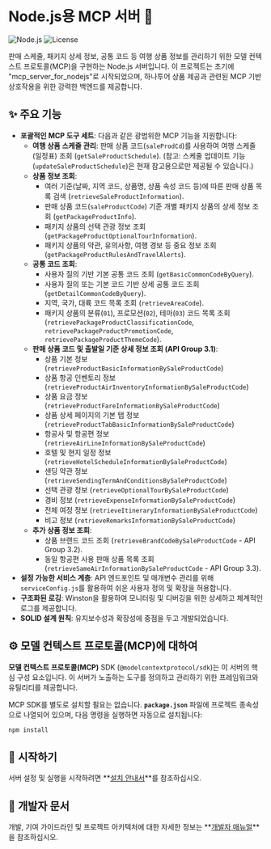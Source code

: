 # Node.js용 MCP 서버 🚀

![Node.js](https://img.shields.io/badge/Node.js-18.x+-green.svg)
![License](https://img.shields.io/badge/License-MIT-blue.svg)

판매 스케줄, 패키지 상세 정보, 공통 코드 등 여행 상품 정보를 관리하기 위한 모델 컨텍스트 프로토콜(MCP)을 구현하는 Node.js 서버입니다. 이 프로젝트는 초기에 "mcp_server_for_nodejs"로 시작되었으며, 하나투어 상품 제공과 관련된 MCP 기반 상호작용을 위한 강력한 백엔드를 제공합니다.

## ✨ 주요 기능

- **포괄적인 MCP 도구 세트**: 다음과 같은 광범위한 MCP 기능을 지원합니다:
    - **여행 상품 스케줄 관리**: 판매 상품 코드(`saleProdCd`)를 사용하여 여행 스케줄(일정표) 조회 (`getSaleProductSchedule`). (참고: 스케줄 업데이트 기능(`updateSaleProductSchedule`)은 현재 참고용으로만 제공될 수 있습니다.)
    - **상품 정보 조회**:
        - 여러 기준(날짜, 지역 코드, 상품명, 상품 속성 코드 등)에 따른 판매 상품 목록 검색 (`retrieveSaleProductInformation`).
        - 판매 상품 코드(`saleProductCode`) 기준 개별 패키지 상품의 상세 정보 조회 (`getPackageProductInfo`).
        - 패키지 상품의 선택 관광 정보 조회 (`getPackageProductOptionalTourInformation`).
        - 패키지 상품의 약관, 유의사항, 여행 경보 등 중요 정보 조회 (`getPackageProductRulesAndTravelAlerts`).
    - **공통 코드 조회**:
        - 사용자 질의 기반 기본 공통 코드 조회 (`getBasicCommonCodeByQuery`).
        - 사용자 질의 또는 기본 코드 기반 상세 공통 코드 조회 (`getDetailCommonCodeByQuery`).
        - 지역, 국가, 대륙 코드 목록 조회 (`retrieveAreaCode`).
        - 패키지 상품의 분류(`01`), 프로모션(`02`), 테마(`03`) 코드 목록 조회 (`retrievePackageProductClassificationCode`, `retrievePackageProductPromotionCode`, `retrievePackageProductThemeCode`).
    - **판매 상품 코드 및 출발일 기준 상세 정보 조회 (API Group 3.1)**:
        - 상품 기본 정보 (`retrieveProductBasicInformationBySaleProductCode`)
        - 상품 항공 인벤토리 정보 (`retrieveProductAirInventoryInformationBySaleProductCode`)
        - 상품 요금 정보 (`retrieveProductFareInformationBySaleProductCode`)
        - 상품 상세 페이지의 기본 탭 정보 (`retrieveProductTabBasicInformationBySaleProductCode`)
        - 항공사 및 항공편 정보 (`retrieveAirLineInformationBySaleProductCode`)
        - 호텔 및 현지 일정 정보 (`retrieveHotelScheduleInformationBySaleProductCode`)
        - 샌딩 약관 정보 (`retrieveSendingTermAndConditionsBySaleProductCode`)
        - 선택 관광 정보 (`retrieveOptionalTourBySaleProductCode`)
        - 경비 정보 (`retrieveExpenseInformationBySaleProductCode`)
        - 전체 여정 정보 (`retrieveItineraryInformationBySaleProductCode`)
        - 비고 정보 (`retrieveRemarksInformationBySaleProductCode`)
    - **추가 상품 정보 조회**:
        - 상품 브랜드 코드 조회 (`retrieveBrandCodeBySaleProductCode` - API Group 3.2).
        - 동일 항공편 사용 판매 상품 목록 조회 (`retrieveSameAirInformationBySaleProductCode` - API Group 3.3).
- **설정 가능한 서비스 계층**: API 엔드포인트 및 매개변수 관리를 위해 `serviceConfig.js`를 활용하여 쉬운 사용자 정의 및 확장을 허용합니다.
- **구조화된 로깅**: Winston을 활용하여 모니터링 및 디버깅을 위한 상세하고 체계적인 로그를 제공합니다.
- **SOLID 설계 원칙**: 유지보수성과 확장성에 중점을 두고 개발되었습니다.

## ⚙️ 모델 컨텍스트 프로토콜(MCP)에 대하여

**모델 컨텍스트 프로토콜(MCP)** SDK (`@modelcontextprotocol/sdk`)는 이 서버의 핵심 구성 요소입니다. 이 서버가 노출하는 도구를 정의하고 관리하기 위한 프레임워크와 유틸리티를 제공합니다.

MCP SDK를 별도로 설치할 필요는 없습니다. **`package.json`** 파일에 프로젝트 종속성으로 나열되어 있으며, 다음 명령을 실행하면 자동으로 설치됩니다:

```bash
npm install
```

## 🚀 시작하기

서버 설정 및 실행을 시작하려면 **[설치 안내서](INSTALL.ko.md)**를 참조하십시오.

## 📄 개발자 문서

개발, 기여 가이드라인 및 프로젝트 아키텍처에 대한 자세한 정보는 **[개발자 매뉴얼](DEVELOPER_MANUAL.ko.md)**을 참조하십시오.
